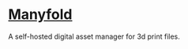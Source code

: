 # [Manyfold](https://github.com/manyfold3d/manyfold)

A self-hosted digital asset manager for 3d print files.

